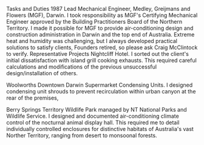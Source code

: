 Tasks and Duties
1987 Lead Mechanical Engineer, Medley, Greijmans and Flowers (MGF), Darwin. I took responsibility as MGF's Certifying Mechanical Engineer approved by the Building Practitioners Board of the Northern Territory. I made it possible for MGF to provide air-conditioning design and construction administration in Darwin and the top end of Australia. Extreme heat and humidity was challenging, but I always developed practical solutions to satisfy clients, Founders retired, so please ask Craig McClintock to verify.
Representative Projects
Nightcliff Hotel. I sorted out the client's initial dissatisfaction with island grill cooking exhausts. This required careful calculations and modifications of the previous unsuccessful design/installation of others.

Woolworths Downtown Darwin Supermarket Condensing Units. I designed condensing unit shrouds to prevent recirculation within urban canyon at the rear of the premises,

Berry Springs Territory Wildlife Park managed by NT National Parks and Wildlife Service. I designed and documented air-conditioning climate control of the nocturnal animal display hall. This required me to detail individually controlled enclosures for distinctive habitats of Australia's vast Norther Territory, ranging from desert to monsoonal forests.
